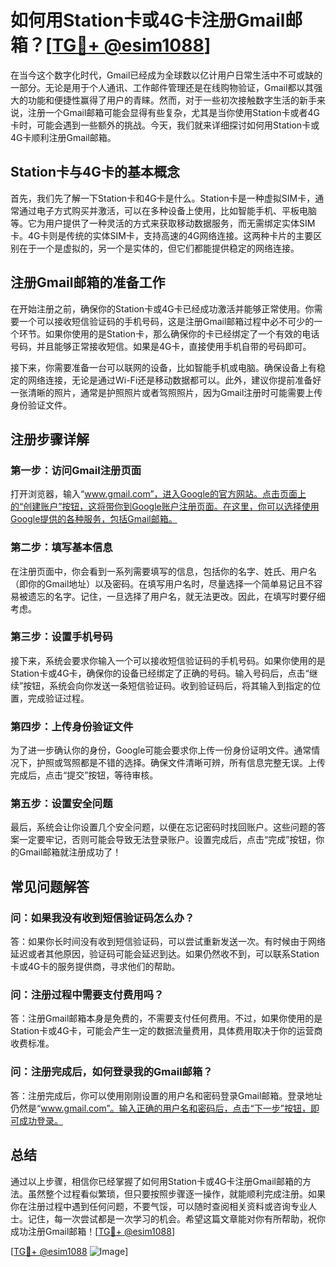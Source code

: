 # 如何用Station卡或4G卡注册Gmail邮箱？[[TG💪+ @esim1088](https://t.me/s/esim1088)]

在当今这个数字化时代，Gmail已经成为全球数以亿计用户日常生活中不可或缺的一部分。无论是用于个人通讯、工作邮件管理还是在线购物验证，Gmail都以其强大的功能和便捷性赢得了用户的青睐。然而，对于一些初次接触数字生活的新手来说，注册一个Gmail邮箱可能会显得有些复杂，尤其是当你使用Station卡或者4G卡时，可能会遇到一些额外的挑战。今天，我们就来详细探讨如何用Station卡或4G卡顺利注册Gmail邮箱。

## Station卡与4G卡的基本概念

首先，我们先了解一下Station卡和4G卡是什么。Station卡是一种虚拟SIM卡，通常通过电子方式购买并激活，可以在多种设备上使用，比如智能手机、平板电脑等。它为用户提供了一种灵活的方式来获取移动数据服务，而无需绑定实体SIM卡。4G卡则是传统的实体SIM卡，支持高速的4G网络连接。这两种卡片的主要区别在于一个是虚拟的，另一个是实体的，但它们都能提供稳定的网络连接。

## 注册Gmail邮箱的准备工作

在开始注册之前，确保你的Station卡或4G卡已经成功激活并能够正常使用。你需要一个可以接收短信验证码的手机号码，这是注册Gmail邮箱过程中必不可少的一个环节。如果你使用的是Station卡，那么确保你的卡已经绑定了一个有效的电话号码，并且能够正常接收短信。如果是4G卡，直接使用手机自带的号码即可。

接下来，你需要准备一台可以联网的设备，比如智能手机或电脑。确保设备上有稳定的网络连接，无论是通过Wi-Fi还是移动数据都可以。此外，建议你提前准备好一张清晰的照片，通常是护照照片或者驾照照片，因为Gmail注册时可能需要上传身份验证文件。

## 注册步骤详解

### 第一步：访问Gmail注册页面

打开浏览器，输入“www.gmail.com”，进入Google的官方网站。点击页面上的“创建账户”按钮，这将带你到Google账户注册页面。在这里，你可以选择使用Google提供的各种服务，包括Gmail邮箱。

### 第二步：填写基本信息

在注册页面中，你会看到一系列需要填写的信息，包括你的名字、姓氏、用户名（即你的Gmail地址）以及密码。在填写用户名时，尽量选择一个简单易记且不容易被遗忘的名字。记住，一旦选择了用户名，就无法更改。因此，在填写时要仔细考虑。

### 第三步：设置手机号码

接下来，系统会要求你输入一个可以接收短信验证码的手机号码。如果你使用的是Station卡或4G卡，确保你的设备已经绑定了正确的号码。输入号码后，点击“继续”按钮，系统会向你发送一条短信验证码。收到验证码后，将其输入到指定的位置，完成验证过程。

### 第四步：上传身份验证文件

为了进一步确认你的身份，Google可能会要求你上传一份身份证明文件。通常情况下，护照或驾照都是不错的选择。确保文件清晰可辨，所有信息完整无误。上传完成后，点击“提交”按钮，等待审核。

### 第五步：设置安全问题

最后，系统会让你设置几个安全问题，以便在忘记密码时找回账户。这些问题的答案一定要牢记，否则可能会导致无法登录账户。设置完成后，点击“完成”按钮，你的Gmail邮箱就注册成功了！

## 常见问题解答

### 问：如果我没有收到短信验证码怎么办？

答：如果你长时间没有收到短信验证码，可以尝试重新发送一次。有时候由于网络延迟或者其他原因，验证码可能会延迟到达。如果仍然收不到，可以联系Station卡或4G卡的服务提供商，寻求他们的帮助。

### 问：注册过程中需要支付费用吗？

答：注册Gmail邮箱本身是免费的，不需要支付任何费用。不过，如果你使用的是Station卡或4G卡，可能会产生一定的数据流量费用，具体费用取决于你的运营商收费标准。

### 问：注册完成后，如何登录我的Gmail邮箱？

答：注册完成后，你可以使用刚刚设置的用户名和密码登录Gmail邮箱。登录地址仍然是“www.gmail.com”。输入正确的用户名和密码后，点击“下一步”按钮，即可成功登录。

## 总结

通过以上步骤，相信你已经掌握了如何用Station卡或4G卡注册Gmail邮箱的方法。虽然整个过程看似繁琐，但只要按照步骤逐一操作，就能顺利完成注册。如果你在注册过程中遇到任何问题，不要气馁，可以随时查阅相关资料或咨询专业人士。记住，每一次尝试都是一次学习的机会。希望这篇文章能对你有所帮助，祝你成功注册Gmail邮箱！[[TG💪+ @esim1088](https://t.me/s/esim1088)]

[[TG💪+ @esim1088](https://t.me/s/esim1088) ![Image](https://i.postimg.cc/4NQfJmqS/Snipaste-2025-05-13-00-14-12.png)]
